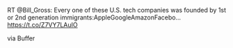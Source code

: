 RT @Bill_Gross: Every one of these U.S. tech companies was founded by 1st or 2nd generation immigrants:AppleGoogleAmazonFacebo… https://t.co/Z7VY7LAuIO

via Buffer